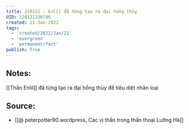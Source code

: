 ```yaml
---
title: 220121 - Enlil đã từng tạo ra đại hồng thủy
UID: 220121230746
created: 21-Jan-2022
tags:
  - 'created/2022/Jan/21'
  - 'evergreen'
  - 'permanent/fact'
publish: True
---
```

## Notes:
[[Thần Enlil]] đã từng tạo ra đại hồng thủy để tiêu diệt nhân loại

## Source:
- [[@ peterpotter90.wordpress, Các vị thần trong thần thoại Lưỡng Hà]]

